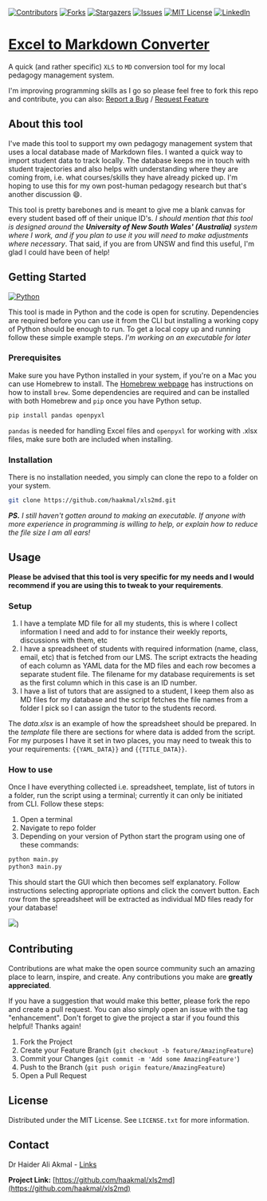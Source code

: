 <!-- Improved compatibility of back to top link: See: https://github.com/othneildrew/Best-README-Template/pull/73 -->
<a name="readme-top"></a>
<!--
*** Thanks for checking out the Best-README-Template. If you have a suggestion
*** that would make this better, please fork the repo and create a pull request
*** or simply open an issue with the tag "enhancement".
*** Don't forget to give the project a star!
*** Thanks again! Now go create something AMAZING! :D
-->



<!-- PROJECT SHIELDS -->
<!--
*** I'm using markdown "reference style" links for readability.
*** Reference links are enclosed in brackets [ ] instead of parentheses ( ).
*** See the bottom of this document for the declaration of the reference variables
*** for contributors-url, forks-url, etc. This is an optional, concise syntax you may use.
*** https://www.markdownguide.org/basic-syntax/#reference-style-links
-->
[![Contributors][contributors-shield]][contributors-url]
[![Forks][forks-shield]][forks-url]
[![Stargazers][stars-shield]][stars-url]
[![Issues][issues-shield]][issues-url]
[![MIT License][license-shield]][license-url]
[![LinkedIn][linkedin-shield]][linkedin-url]


# [Excel to Markdown Converter](https://github.com/haakmal/xls2md)
A quick (and rather specific) `XLS` to `MD` conversion tool for my local pedagogy management system.

I'm improving programming skills as I go so please feel free to fork this repo and contribute, you can also: [Report a Bug](https://github.com/haakmal/xls2md/issues) / [Request Feature](https://github.com/haakmal/xls2md/issues)

<!-- ABOUT THE PROJECT -->
## About this tool

I've made this tool to support my own pedagogy management system that uses a local database made of Markdown files. I wanted a quick way to import student data to track locally. The database keeps me in touch with student trajectories and also helps with understanding where they are coming from, i.e. what courses/skills they have already picked up. I'm hoping to use this for my own post-human pedagogy research but that's another discussion :smile:.

This tool is pretty barebones and is meant to give me a blank canvas for every student based off of their unique ID's. *I should mention that this tool is designed around the **University of New South Wales' (Australia)** system where I work, and if you plan to use it you will need to make adjustments where necessary*. That said, if you are from UNSW and find this useful, I'm glad I could have been of help!

<!-- GETTING STARTED -->
## Getting Started

[![Python][Python]][Python-url]

This tool is made in Python and the code is open for scrutiny. Dependencies are required before you can use it from the CLI but installing a working copy of Python should be enough to run. To get a local copy up and running follow these simple example steps. *I'm working on an executable for later*

### Prerequisites

Make sure you have Python installed in your system, if you're on a Mac you can use Homebrew to install. The [Homebrew webpage](https://brew.sh/) has instructions on how to install `brew`. Some dependencies are required and can be installed with both Homebrew and `pip` once you have Python setup.

```sh
pip install pandas openpyxl
```

`pandas` is needed for handling Excel files and `openpyxl` for working with .xlsx files, make sure both are included when installing.

### Installation

There is no installation needed, you simply can clone the repo to a folder on your system.
   ```sh
   git clone https://github.com/haakmal/xls2md.git
   ```

***PS.** I still haven't gotten around to making an executable. If anyone with more experience in programming is willing to help, or explain how to reduce the file size I am all ears!*

<!-- USAGE EXAMPLES -->
## Usage

**Please be advised that this tool is very specific for my needs and I would recommend if you are using this to tweak to your requirements**.

### Setup

1. I have a template MD file for all my students, this is where I collect information I need and add to for instance their weekly reports, discussions with them, etc
2. I have a spreadsheet of students with required information (name, class, email, etc) that is fetched from our LMS. The script extracts the heading of each column as YAML data for the MD files and each row becomes a separate student file. The filename for my database requirements is set as the first column which in this case is an ID number.
3. I have a list of tutors that are assigned to a student, I keep them also as MD files for my database and the script fetches the file names from a folder I pick so I can assign the tutor to the students record.

The *data.xlsx* is an example of how the spreadsheet should be prepared. In the *template* file there are sections for where data is added from the script. For my purposes I have it set in two places, you may need to tweak this to your requirements: `{{YAML_DATA}}` and `{{TITLE_DATA}}`.

### How to use

Once I have everything collected i.e. spreadsheet, template, list of tutors in a folder, run the script using a terminal; currently it can only be initiated from CLI. Follow these steps:

1. Open a terminal
2. Navigate to repo folder
3. Depending on your version of Python start the program using one of these commands:

```sh
python main.py
python3 main.py
```

This should start the GUI which then becomes self explanatory. Follow instructions selecting appropriate options and click the convert button. Each row from the spreadsheet will be extracted as individual MD files ready for your database!

![](https://i.ibb.co/zNzzZff/XLS2-MD-Converter.png))

<!-- CONTRIBUTING -->
## Contributing

Contributions are what make the open source community such an amazing place to learn, inspire, and create. Any contributions you make are **greatly appreciated**.

If you have a suggestion that would make this better, please fork the repo and create a pull request. You can also simply open an issue with the tag "enhancement".
Don't forget to give the project a star if you found this helpful! Thanks again!

1. Fork the Project
2. Create your Feature Branch (`git checkout -b feature/AmazingFeature`)
3. Commit your Changes (`git commit -m 'Add some AmazingFeature'`)
4. Push to the Branch (`git push origin feature/AmazingFeature`)
5. Open a Pull Request


<!-- LICENSE -->
## License

Distributed under the MIT License. See `LICENSE.txt` for more information.

<!-- CONTACT -->
## Contact

Dr Haider Ali Akmal - [Links](https://links.hakmal.com/)

**Project Link:** [https://github.com/haakmal/xls2md](https://github.com/haakmal/xls2md)

<!-- MARKDOWN LINKS & IMAGES -->
<!-- https://www.markdownguide.org/basic-syntax/#reference-style-links -->
[contributors-shield]: https://img.shields.io/github/contributors/haakmal/xls2md.svg?style=for-the-badge
[contributors-url]: https://github.com/haakmal/xls2md/graphs/contributors
[forks-shield]: https://img.shields.io/github/forks/haakmal/xls2md.svg?style=for-the-badge
[forks-url]: https://github.com/haakmal/xls2md/network/members
[stars-shield]: https://img.shields.io/github/stars/haakmal/xls2md.svg?style=for-the-badge
[stars-url]: https://github.com/haakmal/xls2md/stargazers
[issues-shield]: https://img.shields.io/github/issues/haakmal/xls2md.svg?style=for-the-badge
[issues-url]: https://github.com/haakmal/xls2md/issues
[license-shield]: https://img.shields.io/github/license/haakmal/xls2md.svg?style=for-the-badge
[license-url]: https://github.com/haakmal/xls2md/blob/master/LICENSE.txt
[linkedin-shield]: https://img.shields.io/badge/-LinkedIn-black.svg?style=for-the-badge&logo=linkedin&colorB=555
[linkedin-url]: https://www.linkedin.com/in/haakmal/
[Python]: https://img.shields.io/pypi/pyversions/pandas?style=for-the-badge&logo=python&logoColor=white
[Python-url]: https://python.org/